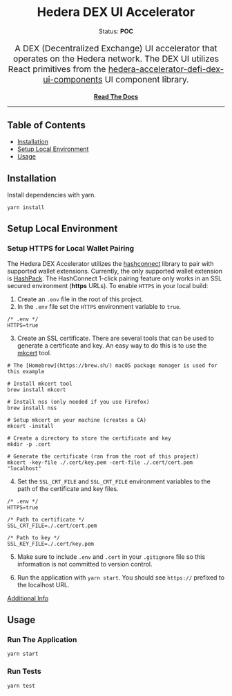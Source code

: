 <div align="center">
<h1>
  Hedera DEX UI Accelerator 
</h1>
<p>Status: <b>POC</b></p>
<p align="center" style="font-size: 1.2rem;">A DEX (Decentralized Exchange) UI accelerator that operates on the Hedera network. The DEX UI utilizes React primitives from the <a href="https://github.com/hashgraph/hedera-accelerator-defi-dex-ui-components">hedera-accelerator-defi-dex-ui-components</a> UI component library.</p>

[**Read The Docs**](https://hashgraph.github.io/hedera-accelerator-defi-dex-ui/)
</div>
<hr />

## Table of Contents

- [Installation](#installation)
- [Setup Local Environment](#setup-local-environment)
- [Usage](#usage)

## Installation

Install dependencies with yarn.

```
yarn install
```

## Setup Local Environment 

### Setup HTTPS for Local Wallet Pairing

The Hedera DEX Accelerator utilizes the [hashconnect](https://github.com/Hashpack/hashconnect) library to pair with supported wallet extensions. Currently, the only supported wallet extension is [HashPack](https://www.hashpack.app/). The HashConnect 1-click pairing feature only works in an SSL secured environment (**https** URLs). To enable `HTTPS` in your local build:

1. Create an `.env` file in the root of this project.
2. In the `.env` file set the `HTTPS` environment variable to `true`. 

```
/* .env */
HTTPS=true
```

3. Create an SSL certificate. There are several tools that can be used to generate a certificate and key. An easy way to do this is to use the [mkcert](https://github.com/FiloSottile/mkcert) tool.

```
# The [Homebrew](https://brew.sh/) macOS package manager is used for this example

# Install mkcert tool
brew install mkcert

# Install nss (only needed if you use Firefox)
brew install nss

# Setup mkcert on your machine (creates a CA)
mkcert -install

# Create a directory to store the certificate and key
mkdir -p .cert

# Generate the certificate (ran from the root of this project)
mkcert -key-file ./.cert/key.pem -cert-file ./.cert/cert.pem "localhost"
```

4. Set the `SSL_CRT_FILE` and `SSL_CRT_FILE` environment variables to the path of the certificate and key files.

```
/* .env */
HTTPS=true

/* Path to certificate */
SSL_CRT_FILE=./.cert/cert.pem

/* Path to key */
SSL_KEY_FILE=./.cert/key.pem
```

5. Make sure to include `.env` and `.cert` in your `.gitignore` file so this information is not committed to version control.

6. Run the application with `yarn start`. You should see `https://` prefixed to the localhost URL.

[Additional Info](https://create-react-app.dev/docs/using-https-in-development/)

## Usage

### Run The Application

```
yarn start
```

### Run Tests

```
yarn test
```
